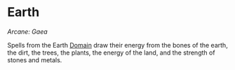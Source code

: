 # Earth

*Arcane: Gaea*

Spells from the Earth [Domain]({Spell%20Domains}.md) draw their energy from the bones of the earth, the dirt, the trees, the plants, the energy of the land, and the strength of stones and metals.
